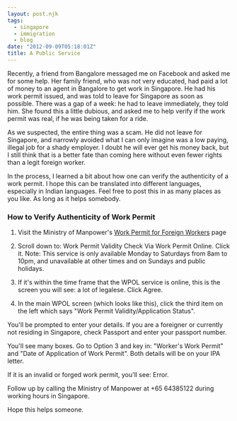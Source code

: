 ```yaml
---
layout: post.njk
tags:
  - singapore
  - immigration  
  - blog
date: "2012-09-09T05:18:01Z"
title: A Public Service
---
```


Recently, a friend from Bangalore messaged me on Facebook and asked me for some help. Her family friend, who was not very educated, had paid a lot of money to an agent in Bangalore to get work in Singapore. He had his work permit issued, and was told to leave for Singapore as soon as possible. There was a gap of a week: he had to leave immediately, they told him. She found this a little dubious, and asked me to help verify if the work permit was real, if he was being taken for a ride.

As we suspected, the entire thing was a scam. He did not leave for Singapore, and narrowly avoided what I can only imagine was a low paying, illegal job for a shady employer. I doubt he will ever get his money back, but I still think that is a better fate than coming here without even fewer rights than a legit foreign worker.

In the process, I learned a bit about how one can verify the authenticity of a work permit. I hope this can be translated into different languages, especially in Indian languages. Feel free to post this in as many places as you like. As long as it helps somebody.

### How to Verify Authenticity of Work Permit

1. Visit the Ministry of Manpower's [Work Permit for Foreign Workers](http://www.mom.gov.sg/services-forms/passes/Pages/work-permit-fw.aspx) page

2. Scroll down to: Work Permit Validity Check Via Work Permit Online. Click it. Note: This service is only available Monday to Saturdays from 8am to 10pm, and unavailable at other times and on Sundays and public holidays.

3. If it's within the time frame that the WPOL service is online, this is the screen you will see: a lot of legalese. Click Agree.

4. In the main WPOL screen (which looks like this), click the third item on the left which says "Work Permit Validity/Application Status".

You'll be prompted to enter your details. If you are a foreigner or currently not residing in Singapore, check Passport and enter your passport number.

You'll see many boxes. Go to Option 3 and key in: "Worker's Work Permit" and "Date of Application of Work Permit". Both details will be on your IPA letter.

If it is an invalid or forged work permit, you'll see: Error.

Follow up by calling the Ministry of Manpower at +65 64385122 during working hours in Singapore.

Hope this helps someone.
